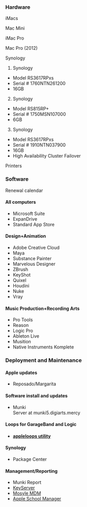### Hardware

iMacs

Mac Mini

iMac Pro

Mac Pro (2012)

Synology  
1. Synology
 - Model RS3617RPxs
 - Serial # 1760NTN261200
 - 16GB
2. Synology
 - Model RS815RP+
 - Serial # 1750MSN107000
 - 6GB
3. Synology
 - Model RS3617RPxs
 - Serial # 1910NTN037900
 - 16GB
 - High Availability Cluster Failover

Printers

### Software

Renewal calendar

#### All computers

-   Microsoft Suite
-   ExpanDrive
-   Standard App Store

#### Design+Animation

-   Adobe Creative Cloud
-   Maya
-   Substance Painter
-   Marvelous Designer
-   ZBrush
-   KeyShot
-   Quixel
-   Houdini
-   Nuke
-   Vray

#### Music Production+Recording Arts

-   Pro Tools
-   Reason
-   Logic Pro
-   Ableton Live
-   Musition
-   Native Instruments Komplete

### __Deployment and Maintenance__  

#### Apple updates

-   Reposado/Margarita

#### Software install and updates

-   Munki  
    Server at munki5.digiarts.mercy

#### Loops for GarageBand and Logic

-   #### [appleloops utility](https://github.com/carlashley/appleLoops)

#### Synology

-   Package Center

#### Management/Reporting

-   Munki Report
-   [KeyServer](http://license2.digiarts.mercy:8081/software)
-   [Mosyle MDM](https://mybusiness.mosyle.com)
-   [Apple School Manager](https://school.apple.com)
